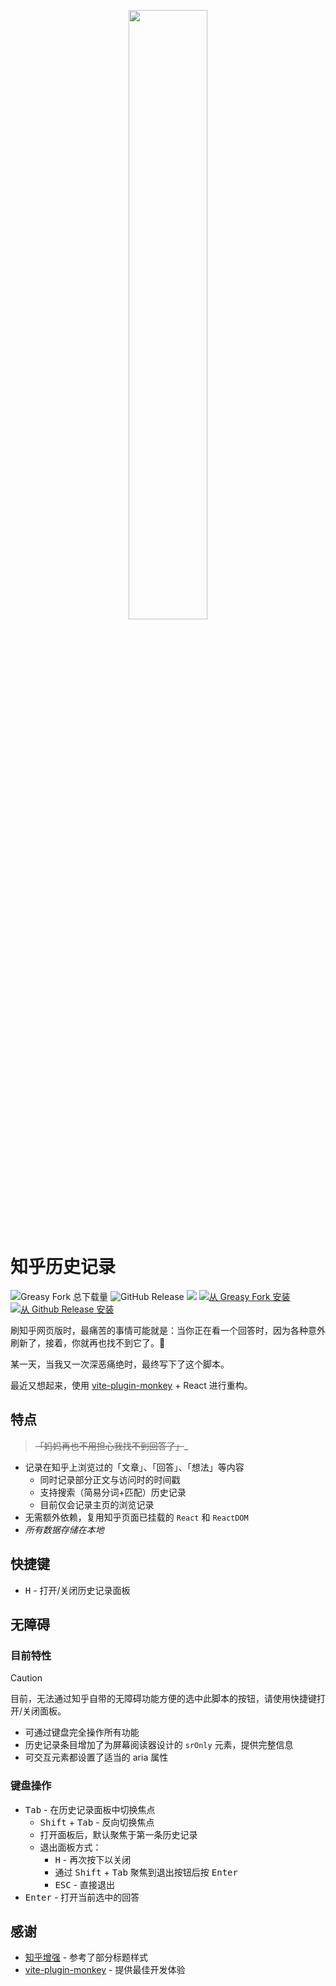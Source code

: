 <p align="center">
  <img src="https://github.com/user-attachments/assets/817d91da-4f26-40e0-8a1f-7905bfb8a199" width="50%" />
</p>

# 知乎历史记录

![Greasy Fork 总下载量](https://img.shields.io/greasyfork/dt/459852?style=flat-square&color=444)
![GitHub Release](https://img.shields.io/github/v/release/maxchang3/zhihu-history?style=flat-square&color=444)
![](https://img.shields.io/badge/安装方式:-777)
[![从 Greasy Fork 安装](https://img.shields.io/badge/Greasy_Fork-7D160D)](https://greasyfork.org/scripts/459852) [![从 Github Release 安装](https://img.shields.io/badge/Github_Release-3D7D3F)](https://github.com/maxchang3/zhihu-history/releases/latest/download/zhihu-history.user.js)


刷知乎网页版时，最痛苦的事情可能就是：当你正在看一个回答时，因为各种意外刷新了，接着，你就再也找不到它了。🤮

某一天，当我又一次深恶痛绝时，最终写下了这个脚本。

最近又想起来，使用 [vite-plugin-monkey](https://github.com/lisonge/vite-plugin-monkey) + React 进行重构。

## 特点

> ~~「妈妈再也不用担心我找不到回答了」~~_
- 记录在知乎上浏览过的「文章」、「回答」、「想法」等内容
  - 同时记录部分正文与访问时的时间戳
  - 支持搜索（简易分词+匹配）历史记录
  - 目前仅会记录主页的浏览记录
- 无需额外依赖，复用知乎页面已挂载的 `React` 和 `ReactDOM`
- *所有数据存储在本地*

## 快捷键

- <kbd>H</kbd> - 打开/关闭历史记录面板


## 无障碍

### 目前特性

> [!CAUTION]
> 目前，无法通过知乎自带的无障碍功能方便的选中此脚本的按钮，请使用快捷键打开/关闭面板。


- 可通过键盘完全操作所有功能
- 历史记录条目增加了为屏幕阅读器设计的 `srOnly` 元素，提供完整信息
- 可交互元素都设置了适当的 aria 属性

### 键盘操作

- <kbd>Tab</kbd> - 在历史记录面板中切换焦点
  - <kbd>Shift</kbd> + <kbd>Tab</kbd> - 反向切换焦点
  - 打开面板后，默认聚焦于第一条历史记录
  - 退出面板方式：
    - <kbd>H</kbd> - 再次按下以关闭
    - 通过 <kbd>Shift</kbd> + <kbd>Tab</kbd> 聚焦到退出按钮后按 <kbd>Enter</kbd>
    - <kbd>ESC</kbd> - 直接退出
- <kbd>Enter</kbd> - 打开当前选中的回答

## 感谢

- [知乎增强](https://greasyfork.org/scripts/419081) - 参考了部分标题样式
- [vite-plugin-monkey](https://github.com/lisonge/vite-plugin-monkey) - 提供最佳开发体验
